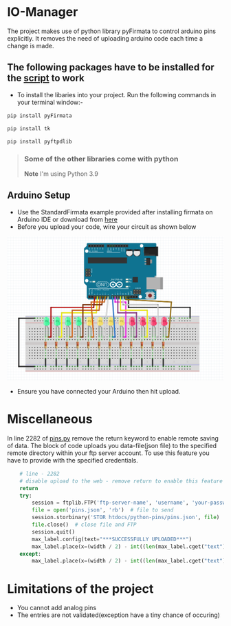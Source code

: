 # IO-Manager
The project makes use of python library pyFirmata to control arduino pins explicitly. It removes the need of uploading arduino code each time a change is made.

## The following packages have to be installed for the [script][script] to work 
- To install the libaries into your project. Run the following commands in your terminal window:-
```
pip install pyFirmata
```
```
pip install tk
```
```
pip install pyftpdlib
```
> ### Some of the other libraries come with python
> **Note** 
> I'm using Python 3.9 

## Arduino Setup
- Use the StandardFirmata example provided after installing firmata on Arduino IDE or download from [here][arduinocode]
- Before you upload your code, wire your circuit as shown below

![Wiring...](screenshots/light-array.PNG?raw=true "Optional Title")

- Ensure you have connected your Arduino then hit upload.

# Miscellaneous
In line 2282 of [pins.py][script] remove the return keyword to enable remote saving of data. The block of code uploads you data-file(json file) to the specified remote directory within your ftp server account. To use this feature you have to provide with the specified credentials.

```python
    # line - 2282
    # disable upload to the web - remove return to enable this feature
    return
    try:
        session = ftplib.FTP('ftp-server-name', 'username', 'your-password')
        file = open('pins.json', 'rb')  # file to send
        session.storbinary('STOR htdocs/python-pins/pins.json', file)  # send the file
        file.close()  # close file and FTP
        session.quit()
        max_label.config(text="***SUCCESSFULLY UPLOADED***")
        max_label.place(x=(width / 2) - int((len(max_label.cget("text")) * 4)), y=height - 53)
    except:
        max_label.place(x=(width / 2) - int((len(max_label.cget("text")) * 4)), y=height - 53)
```

# Limitations of the project
- You cannot add analog pins
- The entries are not validated(exception have a tiny chance of occuring)


[script]: pins.py
[arduinocode]: StandardFirmata/StandardFirmata.ino

